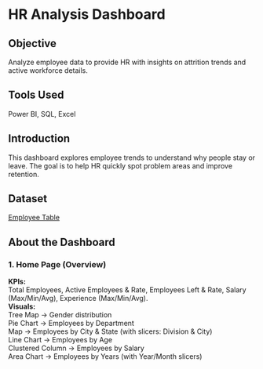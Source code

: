# HR Analysis Dashboard
## Objective
Analyze employee data to provide HR with insights on attrition trends and active workforce details.
## Tools Used
Power BI, SQL, Excel
## Introduction
This dashboard explores employee trends to understand why people stay or leave. The goal is to help HR quickly spot problem areas and improve retention.
## Dataset
<a href=https://github.com/subhankar1433/Data-Analysis-Project-1/blob/main/Project%201%20-%20HR%20Analysis%20Dashboard/Employees.csv>Employee Table</a>
## About the Dashboard
### 1. Home Page (Overview)
<b>KPIs:</b> 
<br>Total Employees, Active Employees & Rate, Employees Left & Rate, Salary (Max/Min/Avg), Experience (Max/Min/Avg).
<br>
<b>Visuals:</b>
<br>Tree Map → Gender distribution
<br>Pie Chart → Employees by Department
<br>Map → Employees by City & State (with slicers: Division & City)
<br>Line Chart → Employees by Age
<br>Clustered Column → Employees by Salary
<br>Area Chart → Employees by Years (with Year/Month slicers)

